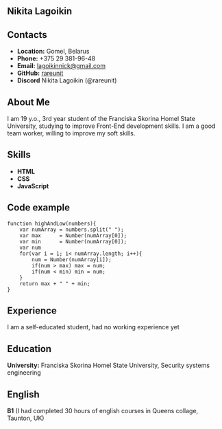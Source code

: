 ## Nikita Lagoikin
## Contacts
*  **Location:** Gomel, Belarus
*  **Phone:** +375 29 381-96-48
*  **Email:** lagoikinnick@gmail.com
*  **GitHub:** [rareunit](https://github.com/rareunit)
*  **Discord** Nikita Lagoikin (@rareunit)
## About Me
I am 19 y.o., 3rd year student of the Franciska Skorina Homel State University, studying to improve Front-End development skills. I am a good team worker, willing to improve my soft skills.
## Skills
* **HTML**
* **CSS**
* **JavaScript**
## Code example
```
function highAndLow(numbers){
    var numArray = numbers.split(" ");
    var max      = Number(numArray[0]);
    var min      = Number(numArray[0]);
    var num
    for(var i = 1; i< numArray.length; i++){
        num = Number(numArray[i]);
        if(num > max) max = num;
        if(num < min) min = num;
    }
    return max + " " + min;
}
```
## Experience
I am a self-educated student, had no working experience yet
## Education
**University:** Franciska Skorina Homel State University, Security systems engineering
## English
 **B1** (I had completed 30 hours of english courses in Queens collage, Taunton, UK)